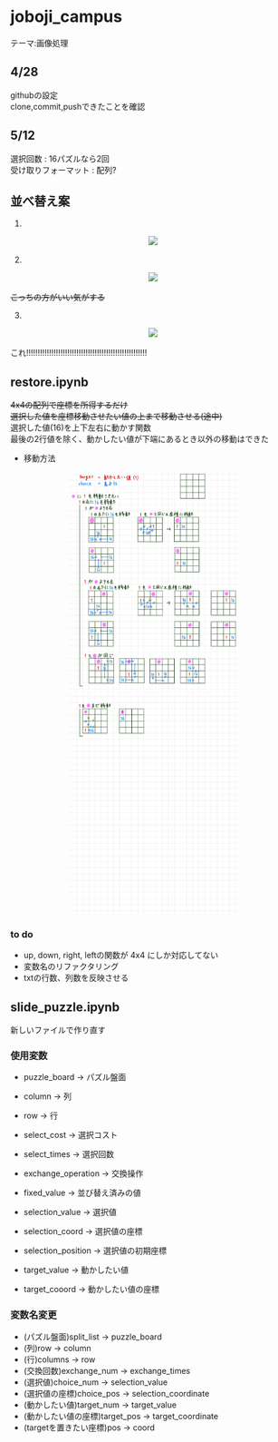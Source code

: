 # joboji_campus

テーマ:画像処理

## 4/28
githubの設定  
clone,commit,pushできたことを確認  

## 5/12
選択回数 : 16パズルなら2回  
受け取りフォーマット : 配列?

## 並べ替え案
1. 
<div align="center"><img src="image/案1.jpg" width="300"></div>

2. 
<div align="center"><img src="image/案2.jpg" width="300"></div>

~~こっちの方がいい気がする~~


3. 
<div align="center"><img src="image/案3.jpg" width="300"></div>

これ!!!!!!!!!!!!!!!!!!!!!!!!!!!!!!!!!!!!!!!!!!!!!!!!!!!!!  

## restore.ipynb
~~4x4の配列で座標を所得するだけ~~  
~~選択した値を座標移動させたい値の上まで移動させる(途中)~~  
選択した値(16)を上下左右に動かす関数  
最後の2行値を除く、動かしたい値が下端にあるとき以外の移動はできた  

* 移動方法
<div align="center"><img src="image/移動方法1.jpg" width="300"></div>
<div align="center"><img src="image/移動方法2.jpg" width="300"></div>

### to do
* up, down, right, leftの関数が 4x4 にしか対応してない
* 変数名のリファクタリング
* txtの行数、列数を反映させる

## slide_puzzle.ipynb
新しいファイルで作り直す  

### 使用変数
* puzzle_board → パズル盤面
* column → 列
* row → 行
* select_cost → 選択コスト
* select_times → 選択回数
* exchange_operation → 交換操作
* fixed_value → 並び替え済みの値

* selection_value → 選択値
* selection_coord → 選択値の座標
* selection_position → 選択値の初期座標
* target_value → 動かしたい値
* target_cooord → 動かしたい値の座標


### 変数名変更
* (パズル盤面)split_list → puzzle_board
* (列)row → column
* (行)columns → row
* (交換回数)exchange_num → exchange_times
* (選択値)choice_num → selection_value
* (選択値の座標)choice_pos → selection_coordinate
* (動かしたい値)target_num → target_value
* (動かしたい値の座標)target_pos → target_coordinate
* (targetを置きたい座標)pos → coord


